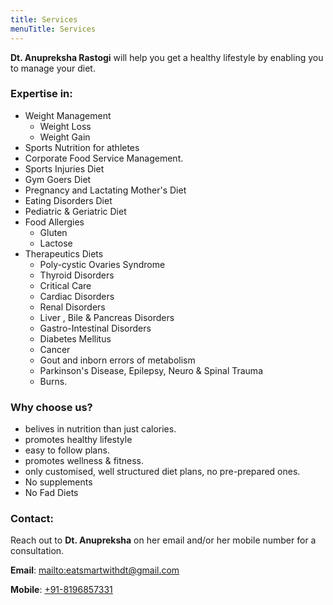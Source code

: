 ```yaml
---
title: Services
menuTitle: Services
---
```


**Dt. Anupreksha Rastogi** will help you get a healthy lifestyle by enabling you to manage your diet.

### Expertise in:

- Weight Management
  - Weight Loss
  - Weight Gain
- Sports Nutrition for athletes
- Corporate Food Service Management.
- Sports Injuries Diet
- Gym Goers Diet
- Pregnancy and Lactating Mother's Diet
- Eating Disorders Diet
- Pediatric & Geriatric Diet
- Food Allergies
  - Gluten
  - Lactose
- Therapeutics Diets
  - Poly-cystic Ovaries Syndrome
  - Thyroid Disorders
  - Critical Care
  - Cardiac Disorders
  - Renal Disorders
  - Liver , Bile & Pancreas Disorders
  - Gastro-Intestinal Disorders
  - Diabetes Mellitus
  - Cancer
  - Gout and inborn errors of metabolism
  - Parkinson's Disease, Epilepsy, Neuro & Spinal Trauma
  - Burns.

### Why choose us?

- belives in nutrition than just calories.
- promotes healthy lifestyle
- easy to follow plans.
- promotes wellness & fitness.
- only customised, well structured diet plans, no pre-prepared ones.
- No supplements
- No Fad Diets

### Contact:

Reach out to **Dt. Anupreksha** on her email and/or her mobile number for a consultation.

**Email**: <mailto:eatsmartwithdt@gmail.com>

**Mobile**: <a href="tel:+91-8196857331">+91-8196857331</a>
